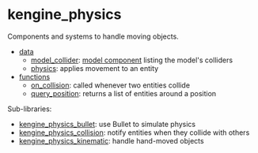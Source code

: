 # kengine_physics

Components and systems to handle moving objects.

* [data](data)
	* [model_collider](data/model_collider.md): [model component](../instance/) listing the model's colliders
	* [physics](data/physics.md): applies movement to an entity
* [functions](functions)
	* [on_collision](functions/on_collision.md): called whenever two entities collide
	* [query_position](functions/query_position.md): returns a list of entities around a position

Sub-libraries:
* [kengine_physics_bullet](bullet): use Bullet to simulate physics
* [kengine_physics_collision](collision): notify entities when they collide with others
* [kengine_physics_kinematic](kinematic): handle hand-moved objects